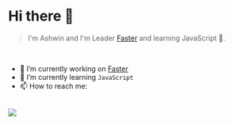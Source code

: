 # Hi there 👋
> I'm Ashwin and I'm Leader [Faster](https://discord.gg/GDY8sW27) and learning JavaScript 🦀.
<br />

- 🔭 I’m currently working on [Faster](https://discord.gg/GDY8sW27)
- 🌱 I’m currently learning `JavaScript`
- 📫 How to reach me: 
<br /><br />

<a href="https://skillicons.dev">
  <img src="https://skillicons.dev/icons?i=js,html,py,cloudflare,aws,docker,tailwindcss" />
</a>
